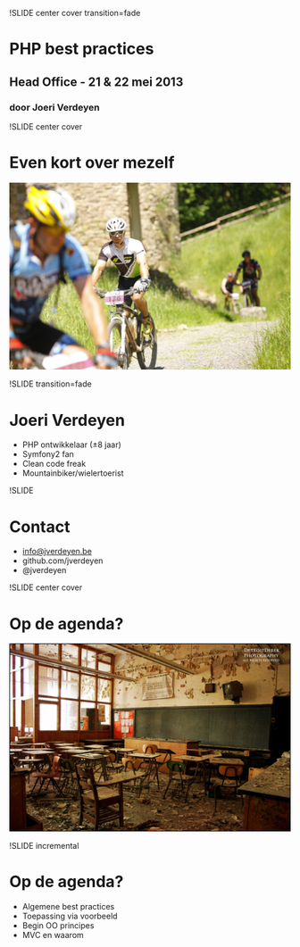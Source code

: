 !SLIDE center cover transition=fade

# PHP best practices
## Head Office - 21 & 22 mei 2013
### door Joeri Verdeyen

!SLIDE center cover
# Even kort over mezelf #
![background](../img/background-biker.jpg)

!SLIDE transition=fade
# Joeri Verdeyen
* PHP ontwikkelaar (&plusmn;8 jaar)
* Symfony2 fan
* Clean code freak
* Mountainbiker/wielertoerist

!SLIDE
# Contact
* info@jverdeyen.be
* github.com/jverdeyen
* @jverdeyen

!SLIDE center cover
# Op de agenda? #
![background](../img/background-classroom.jpg)


!SLIDE incremental
# Op de agenda?
* Algemene best practices
* Toepassing via voorbeeld
* Begin OO principes
* MVC en waarom